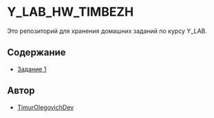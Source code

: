 # Y_LAB_HW_TIMBEZH

Это репозиторий для хранения домашних заданий по курсу Y_LAB.

## Содержание

* [Задание 1](/)
## Автор

* [TimurOlegovichDev](https://github.com/TimurOlegovichDev)
